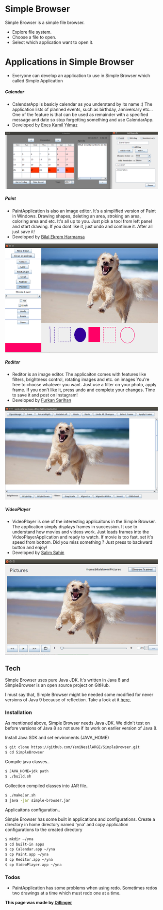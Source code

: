 # Simple Browser
Simple Browser is a simple file browser.

  - Explore file system.
  - Choose a file to open.
  - Select which application want to open it.

# Applications in Simple Browser 
  - Everyone can develop an application to use in Simple Browser which called Simple Application

##### Calendar
-   CalendarApp is basicly calendar as you understand by its name :) The application lists of planned events, such as birthday, anniversary etc... One of the feature is that can be used as remainder with a specified message and date so stop forgetting something and use CalendarApp.
-   Developed by [Enes Kamil Yılmaz][enesky]

![Calendar](https://github.com/YeniNesilARGE/SimpleBrowser/blob/master/yeninesilarge/images/calendar.png?raw=true)

##### Paint
-   PaintApplication is also an image editor. It's a simplified version of Paint in Windows. Drawing shapes, deleting an area, stroking an area, coloring area and etc. It's all up to you. Just pick a tool from left panel and start drawing. If you dont like it, just undo and continue it. After all just save it!
-   Developed by [Bilal Ekrem Harmansa][bilalekremharmansa]

![Paint](https://github.com/YeniNesilARGE/SimpleBrowser/blob/master/yeninesilarge/images/paint.png?raw=true)

##### Reditor
-  Reditor is an image editor. The applicaiton comes with features like filters, brightness control, rotating images and etc. on images You're free to choose whatever you want. Just use a filter on your photo, apply frame. If you don't like it, press undo and complete your changes. Time to save it and post on Instagram!
- Developed by [Furkan Sarihan][furkansarihan]

![Reditor](https://github.com/YeniNesilARGE/SimpleBrowser/blob/master/yeninesilarge/images/reditor.png?raw=true)

##### VideoPlayer
-   VideoPlayer is one of the interesting applicaitons in the Simple Browser. The application simply displays frames in succession. It use to understand how movies and videos work. Just loads frames into the VideoPlayerApplication and ready to watch. If movie is too fast, set it's speed from bottom. Did you miss something ? Just press to backward button and enjoy!
- Developed by [Salim Sahin][salimsah]

![VideoPlayer](https://github.com/YeniNesilARGE/SimpleBrowser/blob/master/yeninesilarge/images/videoplayer.png?raw=true)

## Tech

Simple Browser uses pure Java JDK. It's written in Java 8 and SimpleBrowser is an open source project on GitHub.

I must say that, Simple Browser might be needed some modified for never versions of Java 9 because of reflection. Take a look at it [here.][reflectionAccess]

### Installation

As mentioned above, Simple Browser needs Java JDK. We didn't test on before versions of Java 8 so not sure if its work on earlier version of Java 8.


Install Java SDK and set enviroments.(JAVA_HOME)

```sh
$ git clone https://github.com/YeniNesilARGE/SimpleBrowser.git
$ cd SimpleBrowser
```
Compile java classes..

```sh
$ JAVA_HOME=jdk path
$ ./build.sh
```

Collection compiled classes into JAR file..

```sh
$ ./makeJar.sh
$ java -jar simple-browser.jar
```

Applicaitons configuration..

Simple Browser has some built in applications and configurations. Create a directory in home directory named 'yna' and copy application configurations to the created directory
```sh
$ mkdir ~/yna
$ cd built-in apps
$ cp Calendar.app ~/yna
$ cp Paint.app ~/yna
$ cp Reditor.app ~/yna
$ cp VideoPlayer.app ~/yna
```

### Todos
 - PaintApplication has some problems when using redo. Sometimes redos two drawings at a time which must redo one at a time.
 
**This page was made by [Dillinger]**

[github]: <https://github.com/YeniNesilARGE/SimpleBrowser>
[bilalekremharmansa]: <https://github.com/bilalekremharmansa>
[enesky]: <https://github.com/EnesKy>
[furkansarihan]: <https://github.com/furkansarihan>
[salimsah]: <https://github.com/salimsah>
[yna]: <https://github.com/YeniNesilARGE/SimpleBrowser>
[reflectionAccess]: <http://mail.openjdk.java.net/pipermail/jigsaw-dev/2017-March/011763.html>
[dillinger]: <http://dillinger.io>
  
